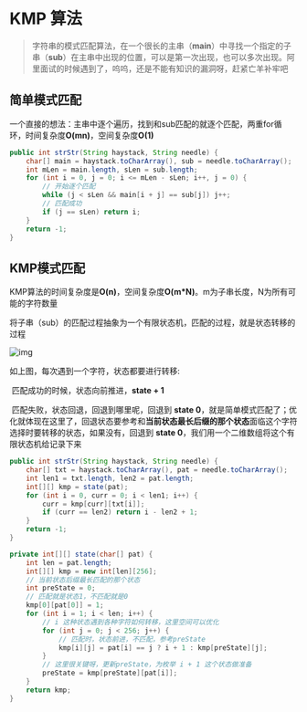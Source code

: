 # KMP 算法

> 字符串的模式匹配算法，在一个很长的主串（**main**）中寻找一个指定的子串（**sub**）在主串中出现的位置，可以是第一次出现，也可以多次出现。阿里面试的时候遇到了，呜呜，还是不能有知识的漏洞呀，赶紧亡羊补牢吧

## 简单模式匹配

一个直接的想法：主串中逐个遍历，找到和sub匹配的就逐个匹配，两重for循环，时间复杂度**O(mn)**，空间复杂度**O(1)**

```java
public int strStr(String haystack, String needle) {
    char[] main = haystack.toCharArray(), sub = needle.toCharArray();
    int mLen = main.length, sLen = sub.length;
    for (int i = 0, j = 0; i <= mLen - sLen; i++, j = 0) {
        // 开始逐个匹配
        while (j < sLen && main[i + j] == sub[j]) j++;
        // 匹配成功
        if (j == sLen) return i;
    }
    return -1;
}
```

## KMP模式匹配

KMP算法的时间复杂度是**O(n)**，空间复杂度**O(m*N)**。m为子串长度，N为所有可能的字符数量

将子串（sub）的匹配过程抽象为一个有限状态机，匹配的过程，就是状态转移的过程

![img](https://s2.loli.net/2022/04/11/h9TEBKaZzCFe1cY.jpg)

如上图，每次遇到一个字符，状态都要进行转移:

​	匹配成功的时候，状态向前推进，**state + 1**

​	匹配失败，状态回退，回退到哪里呢，回退到 **state 0**，就是简单模式匹配了；优化就体现在这里了，回退状态要参考和**当前状态最长后缀的那个状态**面临这个字符选择时要转移的状态，如果没有，回退到 **state 0**，我们用一个二维数组将这个有限状态机给记录下来

```java
public int strStr(String haystack, String needle) {
    char[] txt = haystack.toCharArray(), pat = needle.toCharArray();
    int len1 = txt.length, len2 = pat.length;
    int[][] kmp = state(pat);
    for (int i = 0, curr = 0; i < len1; i++) {
        curr = kmp[curr][txt[i]];
        if (curr == len2) return i - len2 + 1;
    }
    return -1;
}

private int[][] state(char[] pat) {
    int len = pat.length;
    int[][] kmp = new int[len][256];
    // 当前状态后缀最长匹配的那个状态
    int preState = 0;
    // 匹配就是状态1，不匹配就是0
    kmp[0][pat[0]] = 1;
    for (int i = 1; i < len; i++) {
        // i 这种状态遇到各种字符如何转移，这里空间可以优化
        for (int j = 0; j < 256; j++) {
            // 匹配时，状态前进，不匹配，参考preState
            kmp[i][j] = pat[i] == j ? i + 1 : kmp[preState][j];
        }
        // 这里很关键呀，更新preState，为枚举 i + 1 这个状态做准备
        preState = kmp[preState][pat[i]];
    }
    return kmp;
}
```


